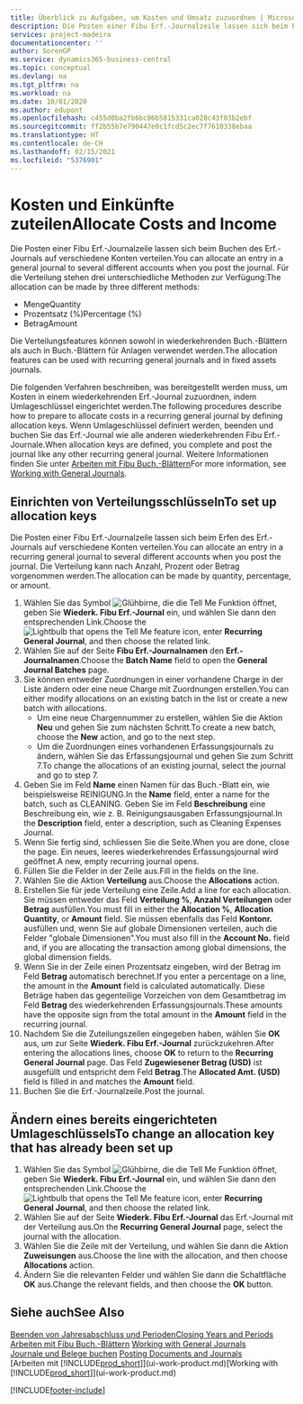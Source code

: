 ```yaml
---
title: Überblick zu Aufgaben, um Kosten und Umsatz zuzuordnen | Microsoft Docs
description: Die Posten einer Fibu Erf.-Journalzeile lassen sich beim Erfen des Erf.-Journals auf verschiedene Konten verteilen.
services: project-madeira
documentationcenter: ''
author: SorenGP
ms.service: dynamics365-business-central
ms.topic: conceptual
ms.devlang: na
ms.tgt_pltfrm: na
ms.workload: na
ms.date: 10/01/2020
ms.author: edupont
ms.openlocfilehash: c455d0ba2fb6bc06b5815331ca028c43f03b2ebf
ms.sourcegitcommit: ff2b55b7e790447e0c1fcd5c2ec7f7610338ebaa
ms.translationtype: HT
ms.contentlocale: de-CH
ms.lasthandoff: 02/15/2021
ms.locfileid: "5376901"
---
```

# <a name="allocate-costs-and-income"></a><span data-ttu-id="e680c-103">Kosten und Einkünfte zuteilen</span><span class="sxs-lookup"><span data-stu-id="e680c-103">Allocate Costs and Income</span></span>
<span data-ttu-id="e680c-104">Die Posten einer Fibu Erf.-Journalzeile lassen sich beim Buchen des Erf.-Journals auf verschiedene Konten verteilen.</span><span class="sxs-lookup"><span data-stu-id="e680c-104">You can allocate an entry in a general journal to several different accounts when you post the journal.</span></span> <span data-ttu-id="e680c-105">Für die Verteilung stehen drei unterschiedliche Methoden zur Verfügung:</span><span class="sxs-lookup"><span data-stu-id="e680c-105">The allocation can be made by three different methods:</span></span>

* <span data-ttu-id="e680c-106">Menge</span><span class="sxs-lookup"><span data-stu-id="e680c-106">Quantity</span></span>
* <span data-ttu-id="e680c-107">Prozentsatz (%)</span><span class="sxs-lookup"><span data-stu-id="e680c-107">Percentage (%)</span></span>
* <span data-ttu-id="e680c-108">Betrag</span><span class="sxs-lookup"><span data-stu-id="e680c-108">Amount</span></span>

<span data-ttu-id="e680c-109">Die Verteilungsfeatures können sowohl in wiederkehrenden Buch.-Blättern als auch in Buch.-Blättern für Anlagen verwendet werden.</span><span class="sxs-lookup"><span data-stu-id="e680c-109">The allocation features can be used with recurring general journals and in fixed assets journals.</span></span>
<!--You can also distribute the cost or revenue of a line to an intercompany partner when you post a sales or purchase document. When you post the document, a line will be posted in your general journal, and a corresponding line will be created in the intercompany outbox.-->

<span data-ttu-id="e680c-110">Die folgenden Verfahren beschreiben, was bereitgestellt werden muss, um Kosten in einem wiederkehrenden Erf.-Journal zuzuordnen, indem Umlageschlüssel eingerichtet werden.</span><span class="sxs-lookup"><span data-stu-id="e680c-110">The following procedures describe how to prepare to allocate costs in a recurring general journal by defining allocation keys.</span></span> <span data-ttu-id="e680c-111">Wenn Umlageschlüssel definiert werden, beenden und buchen Sie das Erf.-Journal wie alle anderen wiederkehrenden Fibu Erf.-Journale.</span><span class="sxs-lookup"><span data-stu-id="e680c-111">When allocation keys are defined, you complete and post the journal like any other recurring general journal.</span></span> <span data-ttu-id="e680c-112">Weitere Informationen finden Sie unter [Arbeiten mit Fibu Buch.-Blättern](ui-work-general-journals.md)</span><span class="sxs-lookup"><span data-stu-id="e680c-112">For more information, see [Working with General Journals](ui-work-general-journals.md).</span></span>

## <a name="to-set-up-allocation-keys"></a><span data-ttu-id="e680c-113">Einrichten von Verteilungsschlüsseln</span><span class="sxs-lookup"><span data-stu-id="e680c-113">To set up allocation keys</span></span>
<span data-ttu-id="e680c-114">Die Posten einer Fibu Erf.-Journalzeile lassen sich beim Erfen des Erf.-Journals auf verschiedene Konten verteilen.</span><span class="sxs-lookup"><span data-stu-id="e680c-114">You can allocate an entry in a recurring general journal to several different accounts when you post the journal.</span></span> <span data-ttu-id="e680c-115">Die Verteilung kann nach Anzahl, Prozent oder Betrag vorgenommen werden.</span><span class="sxs-lookup"><span data-stu-id="e680c-115">The allocation can be made by quantity, percentage, or amount.</span></span>
1. <span data-ttu-id="e680c-116">Wählen Sie das Symbol ![Glühbirne, die die Tell Me Funktion öffnet](media/ui-search/search_small.png "Tell Me-Funktion"), geben Sie **Wiederk. Fibu Erf.-Journal** ein, und wählen Sie dann den entsprechenden Link.</span><span class="sxs-lookup"><span data-stu-id="e680c-116">Choose the ![Lightbulb that opens the Tell Me feature](media/ui-search/search_small.png "Tell me what you want to do") icon, enter **Recurring General Journal**, and then choose the related link.</span></span>
2. <span data-ttu-id="e680c-117">Wählen Sie auf der Seite **Fibu Erf.-Journalnamen** den **Erf.-Journalnamen**.</span><span class="sxs-lookup"><span data-stu-id="e680c-117">Choose the **Batch Name** field to open the **General Journal Batches** page.</span></span>
3. <span data-ttu-id="e680c-118">Sie können entweder Zuordnungen in einer vorhandene Charge in der Liste ändern oder eine neue Charge mit Zuordnungen erstellen.</span><span class="sxs-lookup"><span data-stu-id="e680c-118">You can either modify allocations on an existing batch in the list or create a new batch with allocations.</span></span>
   * <span data-ttu-id="e680c-119">Um eine neue Chargennummer zu erstellen, wählen Sie die Aktion **Neu** und gehen Sie zum nächsten Schritt.</span><span class="sxs-lookup"><span data-stu-id="e680c-119">To create a new batch, choose the **New** action, and go to the next step.</span></span>
   * <span data-ttu-id="e680c-120">Um die Zuordnungen eines vorhandenen Erfassungsjournals zu ändern, wählen Sie das Erfassungsjournal und gehen Sie zum Schritt 7.</span><span class="sxs-lookup"><span data-stu-id="e680c-120">To change the allocations of an existing journal, select the journal and go to step 7.</span></span>    
4. <span data-ttu-id="e680c-121">Geben Sie im Feld **Name** einen Namen für das Buch.-Blatt ein, wie beispielsweise REINIGUNG.</span><span class="sxs-lookup"><span data-stu-id="e680c-121">In the **Name** field, enter a name for the batch, such as CLEANING.</span></span> <span data-ttu-id="e680c-122">Geben Sie im Feld **Beschreibung** eine Beschreibung ein, wie z. B. Reinigungsausgaben Erfassungsjournal.</span><span class="sxs-lookup"><span data-stu-id="e680c-122">In the **Description** field, enter a description, such as Cleaning Expenses Journal.</span></span>
5. <span data-ttu-id="e680c-123">Wenn Sie fertig sind, schliessen Sie die Seite.</span><span class="sxs-lookup"><span data-stu-id="e680c-123">When you are done, close the page.</span></span> <span data-ttu-id="e680c-124">Ein neues, leeres wiederkehrendes Erfassungsjournal wird geöffnet.</span><span class="sxs-lookup"><span data-stu-id="e680c-124">A new, empty recurring journal opens.</span></span>
6. <span data-ttu-id="e680c-125">Füllen Sie die Felder in der Zeile aus.</span><span class="sxs-lookup"><span data-stu-id="e680c-125">Fill in the fields on the line.</span></span>
7. <span data-ttu-id="e680c-126">Wählen Sie die Aktion **Verteilung** aus.</span><span class="sxs-lookup"><span data-stu-id="e680c-126">Choose the **Allocations** action.</span></span>
8. <span data-ttu-id="e680c-127">Erstellen Sie für jede Verteilung eine Zeile.</span><span class="sxs-lookup"><span data-stu-id="e680c-127">Add a line for each allocation.</span></span> <span data-ttu-id="e680c-128">Sie müssen entweder das Feld **Verteilung %**, **Anzahl Verteilungen** oder **Betrag** ausfüllen.</span><span class="sxs-lookup"><span data-stu-id="e680c-128">You must fill in either the **Allocation %**, **Allocation Quantity**, or **Amount** field.</span></span> <span data-ttu-id="e680c-129">Sie müssen ebenfalls das Feld **Kontonr.** ausfüllen und, wenn Sie auf globale Dimensionen verteilen, auch die Felder "globale Dimensionen".</span><span class="sxs-lookup"><span data-stu-id="e680c-129">You must also fill in the **Account No.** field and, if you are allocating the transaction among global dimensions, the global dimension fields.</span></span>
9. <span data-ttu-id="e680c-130">Wenn Sie in der Zeile einen Prozentsatz eingeben, wird der Betrag im Feld **Betrag** automatisch berechnet.</span><span class="sxs-lookup"><span data-stu-id="e680c-130">If you enter a percentage on a line, the amount in the **Amount** field is calculated automatically.</span></span> <span data-ttu-id="e680c-131">Diese Beträge haben das gegenteilige Vorzeichen von dem Gesamtbetrag im Feld **Betrag** des wiederkehrenden Erfassungsjournals.</span><span class="sxs-lookup"><span data-stu-id="e680c-131">These amounts have the opposite sign from the total amount in the **Amount** field in the recurring journal.</span></span>
10. <span data-ttu-id="e680c-132">Nachdem Sie die Zuteilungszeilen eingegeben haben, wählen Sie **OK** aus, um zur Seite **Wiederk. Fibu Erf.-Journal** zurückzukehren.</span><span class="sxs-lookup"><span data-stu-id="e680c-132">After entering the allocations lines, choose **OK** to return to the **Recurring General Journal** page.</span></span> <span data-ttu-id="e680c-133">Das Feld **Zugewiesener Betrag (USD)** ist ausgefüllt und entspricht dem Feld **Betrag**.</span><span class="sxs-lookup"><span data-stu-id="e680c-133">The **Allocated Amt. (USD)** field is filled in and matches the **Amount** field.</span></span>
11. <span data-ttu-id="e680c-134">Buchen Sie die Erf.-Journalzeile.</span><span class="sxs-lookup"><span data-stu-id="e680c-134">Post the journal.</span></span>

## <a name="to-change-an-allocation-key-that-has-already-been-set-up"></a><span data-ttu-id="e680c-135">Ändern eines bereits eingerichteten Umlageschlüssels</span><span class="sxs-lookup"><span data-stu-id="e680c-135">To change an allocation key that has already been set up</span></span>
1. <span data-ttu-id="e680c-136">Wählen Sie das Symbol ![Glühbirne, die die Tell Me Funktion öffnet](media/ui-search/search_small.png "Tell Me-Funktion"), geben Sie **Wiederk. Fibu Erf.-Journal** ein, und wählen Sie dann den entsprechenden Link.</span><span class="sxs-lookup"><span data-stu-id="e680c-136">Choose the ![Lightbulb that opens the Tell Me feature](media/ui-search/search_small.png "Tell me what you want to do") icon, enter **Recurring General Journal**, and then choose the related link.</span></span>
2. <span data-ttu-id="e680c-137">Wählen Sie auf der Seite **Wiederk. Fibu Erf.-Journal** das Erf.-Journal mit der Verteilung aus.</span><span class="sxs-lookup"><span data-stu-id="e680c-137">On the **Recurring General Journal** page, select the journal with the allocation.</span></span>
3. <span data-ttu-id="e680c-138">Wählen Sie die Zeile mit der Verteilung, und wählen Sie dann die Aktion **Zuweisungen** aus.</span><span class="sxs-lookup"><span data-stu-id="e680c-138">Choose the line with the allocation, and then choose **Allocations** action.</span></span>
4. <span data-ttu-id="e680c-139">Ändern Sie die relevanten Felder und wählen Sie dann die Schaltfläche **OK** aus.</span><span class="sxs-lookup"><span data-stu-id="e680c-139">Change the relevant fields, and then choose the **OK** button.</span></span>

## <a name="see-also"></a><span data-ttu-id="e680c-140">Siehe auch</span><span class="sxs-lookup"><span data-stu-id="e680c-140">See Also</span></span>
[<span data-ttu-id="e680c-141">Beenden von Jahresabschluss und Perioden</span><span class="sxs-lookup"><span data-stu-id="e680c-141">Closing Years and Periods</span></span>](year-close-years-periods.md)  
<span data-ttu-id="e680c-142">[Arbeiten mit Fibu Buch.-Blättern](ui-work-general-journals.md)  </span><span class="sxs-lookup"><span data-stu-id="e680c-142">[Working with General Journals](ui-work-general-journals.md)  </span></span>  
<span data-ttu-id="e680c-143">[Journale und Belege buchen](ui-post-documents-journals.md)  </span><span class="sxs-lookup"><span data-stu-id="e680c-143">[Posting Documents and Journals](ui-post-documents-journals.md)  </span></span>  
<span data-ttu-id="e680c-144">[Arbeiten mit [!INCLUDE[prod_short](includes/prod_short.md)]](ui-work-product.md)</span><span class="sxs-lookup"><span data-stu-id="e680c-144">[Working with [!INCLUDE[prod_short](includes/prod_short.md)]](ui-work-product.md)</span></span>


[!INCLUDE[footer-include](includes/footer-banner.md)]